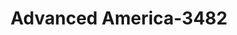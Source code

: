 ---
f_zip-code: 2771
f_state-code: MA
title: Advanced America-3482
f_phone: 401-247-0178
f_city-only: Seekonk
f_address: 20 Pamden Ln Seekonk
f_location-unique-id: '3482'
slug: advanced-america-3482
updated-on: '2024-05-30T13:46:58.046Z'
created-on: '2024-05-30T13:36:59.803Z'
published-on: '2024-05-30T13:54:32.469Z'
f_city-state: cms/city/seekonk-ma.md
f_company: cms/company/advanced-america.md
f_state: cms/state/massachusetts.md
layout: '[payday-loan].html'
tags: payday-loan
---